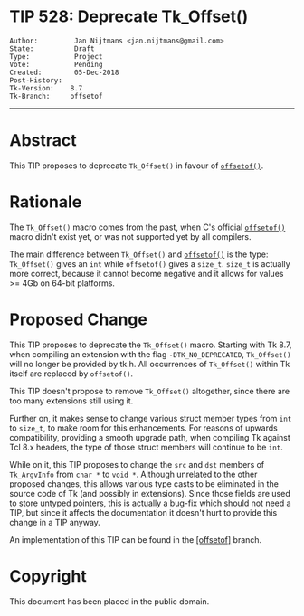 # TIP 528: Deprecate Tk_Offset()
	Author:         Jan Nijtmans <jan.nijtmans@gmail.com>
	State:          Draft
	Type:           Project
	Vote:           Pending
	Created:        05-Dec-2018
	Post-History:   
	Tk-Version:    8.7
	Tk-Branch:     offsetof
-----

# Abstract

This TIP proposes to deprecate `Tk_Offset()` in favour of [`offsetof()`](https://en.wikipedia.org/wiki/Offsetof).

# Rationale

The `Tk_Offset()` macro comes from the past, when C's official [`offsetof()`](https://en.wikipedia.org/wiki/Offsetof)
macro didn't exist yet, or was not supported yet by all compilers.

The main difference between `Tk_Offset()` and [`offsetof()`](https://en.wikipedia.org/wiki/Offsetof)
is the type: `Tk_Offset()` gives an `int` while `offsetof()` gives a `size_t`. `size_t` is actually
more correct, because it cannot become negative and it allows for values >= 4Gb on 64-bit platforms.

# Proposed Change

This TIP proposes to deprecate the `Tk_Offset()` macro. Starting with
Tk 8.7, when compiling an extension with the flag `-DTK_NO_DEPRECATED`,
`Tk_Offset()` will no longer be provided by tk.h. All occurrences
of `Tk_Offset()` within Tk itself are replaced by `offsetof()`.

This TIP doesn't propose to remove `Tk_Offset()` altogether, since there
are too many extensions still using it.

Further on, it makes sense to change various struct member types from
`int` to `size_t`, to make room for this enhancements. For reasons
of upwards compatibility, providing a smooth upgrade path, when
compiling Tk against Tcl 8.x headers, the type of those struct
members will continue to be `int`.

While on it, this TIP proposes to change the `src` and `dst` members
of `Tk_ArgvInfo` from `char *` to `void *`. Although unrelated to
the other proposed changes, this allows various type casts to
be eliminated in the source code of Tk (and possibly in extensions).
Since those fields are used to store untyped pointers, this is
actually a bug-fix which should not need a TIP, but since it affects
the documentation it doesn't hurt to provide this change in a TIP anyway.

An implementation of this TIP can be found in the [\[offsetof\]](https://core.tcl.tk/tk/timeline?r=offsetof) branch.

# Copyright

This document has been placed in the public domain.
